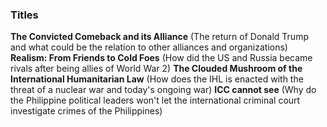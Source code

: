 
### Titles
**The Convicted Comeback and its Alliance** (The return of Donald Trump and what could be the relation to other alliances and organizations)
**Realism: From Friends to Cold Foes** (How did the US and Russia became rivals after being allies of World War 2)
**The Clouded Mushroom of the International Humanitarian Law** (How does the IHL is enacted with the threat of a nuclear war and today's ongoing war)
**ICC cannot see** (Why do the Philippine political leaders won't let the international criminal court investigate crimes of the Philippines)